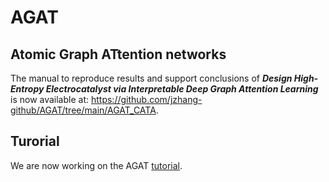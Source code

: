 # AGAT
## Atomic Graph ATtention networks

The manual to reproduce  results and support conclusions of ***Design High-Entropy Electrocatalyst via Interpretable Deep Graph Attention Learning*** is now available at: https://github.com/jzhang-github/AGAT/tree/main/AGAT_CATA.

## Turorial
We are now working on the AGAT [tutorial](https://jzhang-github.github.io/AGAT/).
